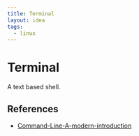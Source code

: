 ```yaml
---
title: Terminal
layout: idea
tags:
  - linux
---
```


# Terminal

A text based shell.

## References

- [Command-Line-A-modern-introduction](/reference/Command-Line-A-modern-introduction)
